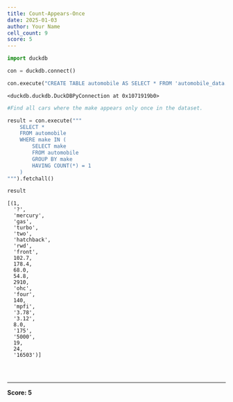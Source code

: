 ```yaml
---
title: Count-Appears-Once
date: 2025-01-03
author: Your Name
cell_count: 9
score: 5
---
```


```python
import duckdb
```


```python
con = duckdb.connect()
```


```python
con.execute("CREATE TABLE automobile AS SELECT * FROM 'automobile_data.csv'")
```




    <duckdb.duckdb.DuckDBPyConnection at 0x1071919b0>




```python
#Find all cars where the make appears only once in the dataset.
```


```python
result = con.execute("""
    SELECT *
    FROM automobile
    WHERE make IN (
        SELECT make
        FROM automobile
        GROUP BY make
        HAVING COUNT(*) = 1
    )
""").fetchall()
```


```python
result
```




    [(1,
      '?',
      'mercury',
      'gas',
      'turbo',
      'two',
      'hatchback',
      'rwd',
      'front',
      102.7,
      178.4,
      68.0,
      54.8,
      2910,
      'ohc',
      'four',
      140,
      'mpfi',
      '3.78',
      '3.12',
      8.0,
      '175',
      '5000',
      19,
      24,
      '16503')]




```python

```


```python

```


```python

```


---
**Score: 5**
